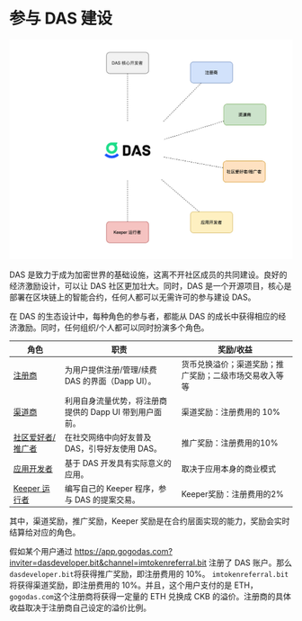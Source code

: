 #  参与 DAS 建设



<img src="./image-20210718150449708.png" alt="共同建设 DAS" style="zoom:50%;" />



DAS 是致力于成为加密世界的基础设施，这离不开社区成员的共同建设。良好的经济激励设计，可以让 DAS 社区更加壮大。同时，DAS 是一个开源项目，核心是部署在区块链上的智能合约，任何人都可以无需许可的参与建设 DAS。



在 DAS 的生态设计中，每种角色的参与者，都能从 DAS 的成长中获得相应的经济激励。同时，任何组织/个人都可以同时扮演多个角色。

| 角色                                                | 职责                                                    | 奖励/收益                                              |
| --------------------------------------------------- | ------------------------------------------------------- | ------------------------------------------------------ |
| [注册商](registrar.md)                              | 为用户提供注册/管理/续费 DAS 的界面（Dapp UI）。        | 货币兑换溢价；渠道奖励；推广奖励；二级市场交易收入等等 |
| [渠道商](channel.md)             | 利用自身流量优势，将注册商提供的 Dapp UI 带到用户面前。 | 渠道奖励：注册费用的 10%                               |
| [社区爱好者/推广者](referral.md) | 在社交网络中向好友普及 DAS，引导好友使用 DAS。          | 推广奖励：注册费用的10%                                |
| [应用开发者](../../v/chinese-1/kai-fa-zhe/build-application.md)       | 基于 DAS 开发具有实际意义的应用。                       | 取决于应用本身的商业模式                               |
| [Keeper 运行者](keeper.md)       | 编写自己的 Keeper 程序，参与 DAS 的提案交易。           | Keeper奖励：注册费用的2%                               |



其中，渠道奖励，推广奖励，Keeper 奖励是在合约层面实现的能力，奖励会实时结算给对应的角色。



假如某个用户通过 https://app.gogodas.com?inviter=dasdeveloper.bit&channel=imtokenreferral.bit 注册了 DAS 账户。那么 `dasdeveloper.bit`将获得推广奖励，即注册费用的 10%。 `imtokenreferral.bit`将获得渠道奖励，即注册费用的 10%。并且，这个用户支付的是 ETH，`gogodas.com`这个注册商将获得一定量的 ETH 兑换成 CKB 的溢价。注册商的具体收益取决于注册商自己设定的溢价比例。
